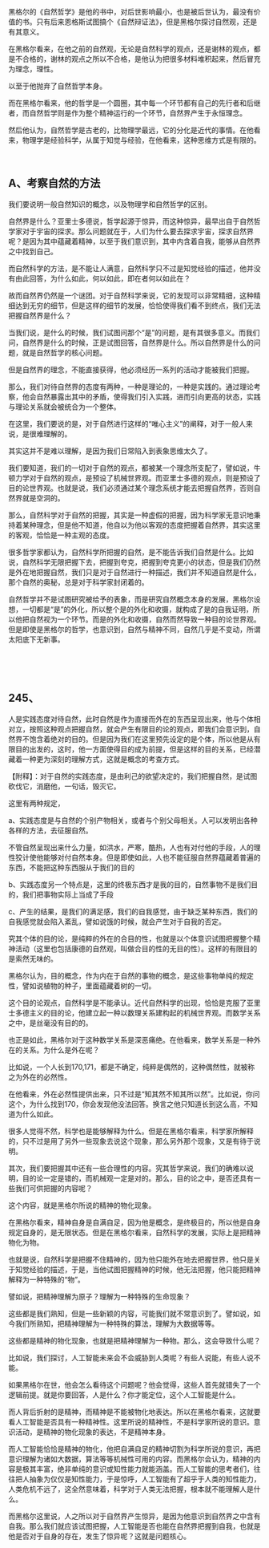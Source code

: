 <p data-pid="N-1DA90z">黑格尔的《自然哲学》是他的书中，对后世影响最小，也是被后世认为，最没有价值的书。只有后来恩格斯试图搞个《自然辩证法》，但是黑格尔探讨自然观，还是有其意义。</p><p data-pid="xE7R7VLl">在黑格尔看来，在他之前的自然观，无论是自然科学的观点，还是谢林的观点，都是不合格的，谢林的观点之所以不合格，是他认为把很多材料堆积起来，然后冒充为理念，理性。</p><p data-pid="wr9q3V7K">以至于他抛弃了自然哲学本身。</p><p data-pid="pVNQARMz">而在黑格尔看来，他的哲学是一个圆圈，其中每一个环节都有自己的先行者和后继者，而自然哲学则是作为整个精神运行的一个环节，自然界产生于永恒理念。</p><p data-pid="VNCaPOWy">然后他认为，自然哲学是古老的，比物理学最远，它的分化是近代的事情。在他看来，物理学是经验科学，从属于知觉与经验，在他看来，这种思维方式是有限的。</p><p><br></p><h2>A、考察自然的方法</h2><p data-pid="cNQlIMEg">我们要说明一般自然知识的概念，以及物理学和自然哲学的区别。</p><p data-pid="GyJH8tWj">自然界是什么？亚里士多德说，哲学起源于惊异，而这种惊异，最早出自于自然哲学家对于宇宙的探求。那么问题就在于，人们为什么要去探求宇宙，探求自然界呢？是因为其中蕴藏着精神，以至于我们意识到，其中内含着自我，能够从自然界之中找到自己。</p><p data-pid="Od7w68NP">而自然科学的方法，是不能让人满意，自然科学只不过是知觉经验的描述，他并没有由此回答，为什么如此，何以如此，即在者何以如此在？</p><p data-pid="L9LP5cvB">故而自然界仍然是一个谜团。对于自然科学来说，它的发现可以非常精细，这种精细达到无穷的细节，但是这样的细节的发展，恰恰使得我们看不到终点，我们无法把握自然界是什么？</p><p data-pid="nCn_J7XK">当我们说，是什么的时候，我们试图问那个“是”的问题，是有其很多意义。而我们问，自然界是什么的时候，正是试图回答，自然界是什么。所以自然界是什么的问题，就是自然哲学的核心问题。</p><p data-pid="NJgwN4Ra">但是自然界的理念，不能直接获得，他必须经历一系列的活动才能被我们把握。</p><p data-pid="_8iNdneJ">那么，我们对待自然界的态度有两种，一种是理论的，一种是实践的。通过理论考察，他会自然暴露出其中的矛盾，使得我们引入实践，进而引向更高的状态，实践与理论关系就会被统合为一个整体。</p><p data-pid="_f9tV2be">在这里，我们要说的是，对于自然进行这样的“唯心主义”的阐释，对于一般人来说，是很难理解的。</p><p data-pid="FhX4Vko6">其实这并不是难以理解，是因为我们日常陷入到表象思维太久了。</p><p data-pid="ML8RA8vv">我们要知道，我们的一切对于自然的观点，都被某一个理念所支配了，譬如说，牛顿力学对于自然的观点，是预设了机械世界观。而亚里士多德的观点，则是预设了目的论世界观。也就是说，我们必须通过某个理念系统才能去把握自然界，否则自然界就是空洞的。</p><p data-pid="1pjYrCfN">那么，自然科学对于自然的把握，其实是一种虚假的把握，因为科学家无意识地秉持着某种理念，但是他不知道，他自以为他以客观的态度把握着自然界，其实这里的客观，恰恰是一种主观的态度。</p><p data-pid="383iaN_E">很多哲学家都认为，自然科学所把握的自然，是不能告诉我们自然是什么。比如说，自然科学无限把握下去，把握到夸克，把握到夸克更小的状态，但是我们仍然是外在地把握自然，我们只是对于自然进行一种描述，我们并不知道自然是什么，那个自然的奥秘，总是对于科学家封闭着的。</p><p data-pid="093ePqy3">自然哲学并不是试图研究被给予的表象，而是研究自然概念本身的发展，黑格尔设想，一切都是“是”的外化，所以整个是的外化和收摄，就构成了是的自我证明，所以他把自然视为一个环节。而是的外化和收摄，自然而然导致一种目的论世界观。但是即使是黑格尔的哲学，也意识到，自然与精神不同，自然几乎是不变动，所谓太阳底下无新事。</p><p><br></p><p><br></p><h2>245、</h2><p data-pid="DQcBQGBQ">人是实践态度对待自然，此时自然是作为直接而外在的东西呈现出来，他与个体相对立，按照这种观点把握自然，就会产生有限目的论的观点，即我们会意识到，自然界不饱含着绝对的目的。但是因为我们在这里预先设定的是个体，所以他是从有限目的出发的，这时，他一方面使得目的成为前提，但是这样的目的关系，已经潜藏着一种更为深刻的理解方式，这就是概念的考查方式。</p><p data-pid="h_zXlHOV">【附释】：对于自然的实践态度，是由利己的欲望决定的，我们把握自然，是试图砍伐它，消磨他，一句话，毁灭它。</p><p data-pid="IveV3Jbs">这里有两种规定，</p><p data-pid="J6Fki0yF">a、实践态度是与自然的个别产物相关，或者与个别父母相关。人可以发明出各种各样的方法，去征服自然。</p><p data-pid="wIfD4wih">不管自然呈现出来什么力量，如洪水，严寒，酷热，人也有对付他的手段，人的理性狡计使他能够对付自然本身。但是即使如此，人也不能征服自然界蕴藏着普遍的东西，不能把这种东西服从于我们的目的</p><p data-pid="R8OARweM">b、实践态度另一个特点是，这里的终极东西才是我的目的，自然事物不是我们目的，我们把事物实际上当成了手段</p><p data-pid="CfXpN9bL">c、产生的结果，是我们的满足感，我们的自我感觉，由于缺乏某种东西，我们的自我感觉就会陷入紊乱，譬如说饿的时候，就会产生对于自我的否定。</p><p data-pid="1OJLEQ0Y">究其个体的目的论，是纯粹的外在的合目的性，也就是以个体意识试图把握整个精神活动（这里也包括康德的自然观，叫做合目的性的无目的性）。这样的有限目的是索然无味的。</p><p data-pid="k1qBdRBW">黑格尔认为，目的概念，作为内在于自然的事物的概念，是这些事物单纯的规定性，譬如说植物的种子，里面蕴藏着树的一切。</p><p data-pid="Nto1fYMB">这个目的论观点，自然科学是不能承认。近代自然科学的出现，恰恰是克服了亚里士多德主义的目的论，他建立起一种以数理关系建构起的机械世界观。而数学关系之中，是丝毫没有目的的。</p><p data-pid="zof6YD5t">也正是如此，黑格尔对于这种数学关系是深恶痛绝。在他看来，数学关系是一种外在的关系。为什么是外在呢？</p><p data-pid="ILveA0nw">比如说，一个人长到170,171，都是不确定，纯粹是偶然的，这种偶然性，就被称之为外在的必然性。</p><p data-pid="9o-fskJ-">在他看来，外在必然性提供出来，只不过是“知其然不知其所以然”。比如说，你问这个，为什么找到170，你会发现他没法回答。换言之他只知道长到这么高，不知道为什么如此。</p><p data-pid="nQDtkWI5">很多人觉得不然，科学也是能够解释为什么。但是在黑格尔看来，科学家所解释的，只不过是用了另外一些现象去说这个现象，那么另外那个现象，又是有待于说明。</p><p data-pid="ErqPKhQC">其次，我们要把握其中还有一些合理性的内容。究其哲学来说，我们的确难以说明，目的论一定是错的，而机械观一定是对的。那么，目的论之中，是否还具有一些我们可供把握的内容呢？</p><p data-pid="zoeqNOY4">这个内容，就是黑格尔所说的精神的物化现象。</p><p data-pid="JkYVsXl6">在黑格尔看来，精神自身是自满自足，因为他是概念，是终极目的，所以他是自身规定自身的，是无限状态。但是在黑格尔看来，自然科学的发展，实际上是把精神物化为物。</p><p data-pid="gMtllifK">也就是说，自然科学是把握不住精神的，因为他只能外在地去把握世界，他只是关于知觉经验的描述，于是，当他试图把握精神的时候，他无法把握，他只能把精神解释为一种特殊的“物”。</p><p data-pid="SS5QH0AC">譬如说，把精神理解为原子？理解为一种特殊的生命现象？</p><p data-pid="TS3A5Bpi">这些都是我们熟知，但是一些新颖的内容，可能我们就不常意识到了。譬如说，如今我们所熟知，把精神理解为一种特殊的算法，理解为大数据等等。</p><p data-pid="DDY8o1Wm">这些都是精神的物化现象，也就是把精神理解为一种物。那么，这会导致什么呢？</p><p data-pid="VE7hi2qQ">比如说，我们探讨，人工智能未来会不会威胁到人类呢？有些人说能，有些人说不能。</p><p data-pid="jlG5vWw8">如果黑格尔在世，他会怎么看待这个问题呢？他会觉得，这些人首先就错失了一个逻辑前提。就是你要回答，人是什么？你才能定位，这个人工智能是什么。</p><p data-pid="r9pyOstW">而人背后折射的是精神，而精神是不能被物化地表达。所以在黑格尔看来，这就要看人工智能是否具有一种精神性。这里所说的精神性，不是科学家所说的意识。意识活动，是精神的物化现象的表达，不是精神本身。</p><p data-pid="njsxnjDD">而人工智能恰恰是精神的物化，他把自满自足的精神切割为科学所说的意识，再把意识理解为诸如大数据，算法等等机械性可用的内容。而黑格尔会认为，精神的内容是极其丰富，绝非单纯的意识或知性能力就能涵盖。而人工智能的思考者们，往往把人抽象为仅仅是知性能力，于是惊呼，人工智能有了超乎于人类的知性能力，人类危机不远了，这全然意味着，科学对于人类无法把握，根本就不能理解人是什么。</p><p data-pid="86JnxOTL">而黑格尔这里说，人之所以对于自然界产生惊异，是因为他意识到自然界之中含有自我。那么我们就应该试图把握，人工智能是否也能在自然界把握到自我，也就是他是否对于自身的存在，发生了惊异呢？这就是问题核心。</p><p></p><p></p><p></p>